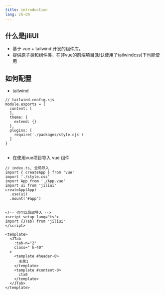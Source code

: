 ```yaml
---
title: introduction
lang: zh-CN
---
```


## 什么是jiliUI

- 基于 vue + tailwind 开发的组件库。
- 提供原子类和组件类，在非vue的前端项目(默认使用了tailwindcss)下也能使用

## 如何配置

- tailwind

```js{9}
// tailwind.config.cjs
module.exports = {
  content: [
  ],
  theme: {
    extend: {}
  },
  plugins: [
    require('./packages/style.cjs')
  ]
}


```

- 在使用vue项目导入 vue 组件
  
```js{3,5,7}
// index.ts, 全局导入
import { createApp } from 'vue'
import './style.css'
import App from './App.vue'
import ui from 'jiliui'
createApp(App)
  .use(ui)
  .mount('#app')


```

```vue
<!-- 也可以局部导入 -->
<script setup lang="ts">
import {JTab} from 'jiliui'
</script>

<template>
  <JTab
    :tab-n="2"
    class=" h-40"
  >
    <template #header-0>
      水果1
    </template>
    <template #content-0>
      ctx0
    </template>
  </JTab>
</template>
```
